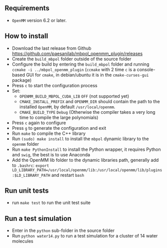 ## Requirements

* `OpenMM` version 6.2 or later. 

## How to install

* Download the last release from Github <https://github.com/paesanilab/mbpol_openmm_plugin/releases>
* Create the `build_mbpol` folder outside of the source folder
* Configure the build by entering the `build_mbpol` folder and running `ccmake -i ../mbpol_openmm_plugin` (`ccmake` with 2 time `c` is a console-based GUI for `cmake`, in debian/ubuntu it is in the `cmake-curses-gui` package)
* Press `c` to start the configuration process
* Set:
  * `OPENMM_BUILD_MBPOL_CUDA_LIB`  `OFF` (not supported yet)
  * `CMAKE_INSTALL_PREFIX` and `OPENMM_DIR` should contain the path to the installed `OpenMM`, by default `/usr/local/openmm`.
  * `CMAKE_BUILD_TYPE` `Debug` (Otherwise the compiler takes a very long time to compile the large polynomials)
* Press `c` again to configure
* Press `g` to generate the configuration and exit
* Run `make` to compile the C++ library
* Run `(sudo) make install` to install the `mbpol` dynamic library to the
  `openmm` folder
* Run `make PythonInstall` to install the Python wrapper, it requires
  Python and `swig`, the best is to use Anaconda
* Add the OpenMM lib folder to the dynamic libraries path, generally add to `.bashrc`: `export LD_LIBRARY_PATH=/usr/local/openmm/lib:/usr/local/openmm/lib/plugins:$LD_LIBRARY_PATH` and restart `bash`

## Run unit tests

* run `make test` to run the unit test suite

## Run a test simulation

* Enter in the `python` sub-folder in the source folder
* Run `python water14.py` to run a test simulation for a cluster of 14 water molecules
